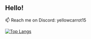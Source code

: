 ## Hello!

📫 Reach me on Discord: yellowcarrot15 

[![Top Langs](https://github-readme-stats.vercel.app/api/top-langs/?username=GatoPardo15&theme=transparent)](https://github.com/anuraghazra/github-readme-stats)
